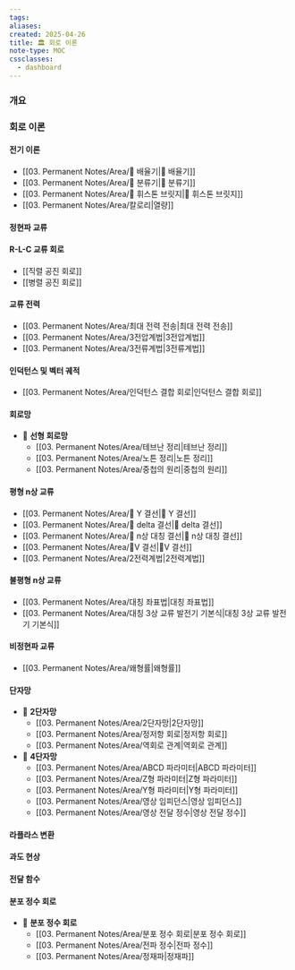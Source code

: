 ```yaml
---
tags:
aliases: 
created: 2025-04-26
title: 🏛️ 회로 이론
note-type: MOC
cssclasses:
  - dashboard
---
```


### 개요

### 회로 이론

#### 전기 이론
- [[03. Permanent Notes/Area/📝 배율기|📝 배율기]]
- [[03. Permanent Notes/Area/📝 분류기|📝 분류기]]
- [[03. Permanent Notes/Area/📝 휘스톤 브릿지|📝 휘스톤 브릿지]]
- [[03. Permanent Notes/Area/칼로리|열량]]

#### 정현파 교류


#### R-L-C 교류 회로

- [[직렬 공진 회로]]
- [[병렬 공진 회로]]

#### 교류 전력

- [[03. Permanent Notes/Area/최대 전력 전송|최대 전력 전송]]
- [[03. Permanent Notes/Area/3전압계법|3전압계법]]
- [[03. Permanent Notes/Area/3전류계법|3전류계법]]

#### 인덕턴스 및 벡터 궤적
- [[03. Permanent Notes/Area/인덕턴스 결합 회로|인덕턴스 결합 회로]]
	

#### 회로망
- 📖 **선형 회로망**
	- [[03. Permanent Notes/Area/테브난 정리|테브난 정리]]
	- [[03. Permanent Notes/Area/노튼 정리|노튼 정리]]
	- [[03. Permanent Notes/Area/중첩의 원리|중첩의 원리]]
	
	

#### 평형 n상 교류

- [[03. Permanent Notes/Area/📝 Y 결선|📝 Y 결선]]
- [[03. Permanent Notes/Area/📝 delta 결선|📝 delta 결선]]
- [[03. Permanent Notes/Area/📝 n상 대칭 결선|📝 n상 대칭 결선]]
- [[03. Permanent Notes/Area/📝V 결선|📝V 결선]]
- [[03. Permanent Notes/Area/2전력계법|2전력계법]]


#### 불평형 n상 교류

- [[03. Permanent Notes/Area/대칭 좌표법|대칭 좌표법]]
- [[03. Permanent Notes/Area/대칭 3상 교류 발전기 기본식|대칭 3상 교류 발전기 기본식]]


#### 비정현파 교류
- [[03. Permanent Notes/Area/왜형률|왜형률]]

#### 단자망
- 📖 **2단자망**
	- [[03. Permanent Notes/Area/2단자망|2단자망]]
	- [[03. Permanent Notes/Area/정저항 회로|정저항 회로]]
	- [[03. Permanent Notes/Area/역회로 관계|역회로 관계]]
- 📖 **4단자망**
	- [[03. Permanent Notes/Area/ABCD 파라미터|ABCD 파라미터]]
	- [[03. Permanent Notes/Area/Z형 파라미터|Z형 파라미터]]
	- [[03. Permanent Notes/Area/Y형 파라미터|Y형 파라미터]]
	- [[03. Permanent Notes/Area/영상 임피던스|영상 임피던스]]
	- [[03. Permanent Notes/Area/영상 전달 정수|영상 전달 정수]]


#### 라플라스 변환

#### 과도 현상

#### 전달 함수

#### 분포 정수 회로
- 📖 **분포 정수 회로**
	- [[03. Permanent Notes/Area/분포 정수 회로|분포 정수 회로]]
	- [[03. Permanent Notes/Area/전파 정수|전파 정수]]
	- [[03. Permanent Notes/Area/정재파|정재파]]